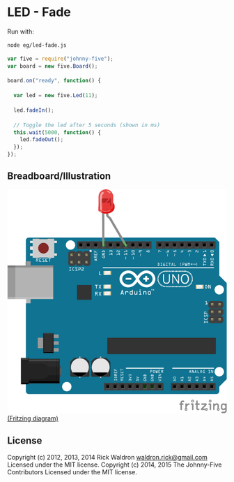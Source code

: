 <!--remove-start-->
# LED - Fade

Run with:
```bash
node eg/led-fade.js
```
<!--remove-end-->

```javascript
var five = require("johnny-five");
var board = new five.Board();

board.on("ready", function() {

  var led = new five.Led(11);

  led.fadeIn();

  // Toggle the led after 5 seconds (shown in ms)
  this.wait(5000, function() {
    led.fadeOut();
  });
});

```


## Breadboard/Illustration


![docs/breadboard/led-fade.png](breadboard/led-fade.png)
[(Fritzing diagram)](breadboard/led-fade.fzz)





<!--remove-start-->
## License
Copyright (c) 2012, 2013, 2014 Rick Waldron <waldron.rick@gmail.com>
Licensed under the MIT license.
Copyright (c) 2014, 2015 The Johnny-Five Contributors
Licensed under the MIT license.
<!--remove-end-->

